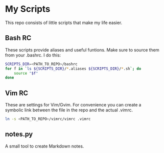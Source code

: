 # My Scripts

This repo consists of little scripts that make my life easier.

## Bash RC

These scripts provide aliases and useful funtions. Make sure to source them from your .bashrc. I do this:

```bash
SCRIPTS_DIR=<PATH_TO_REPO>/bashrc
for f in `ls ${SCRIPTS_DIR}/*.aliases ${SCRIPTS_DIR}/*.sh`; do
	source "$f"
done

```

## Vim RC

These are settings for Vim/Gvim. For convenience you can create a symbolic link between the file in the repo and the actual .vimrc.

``` bash
ln -s <PATH_TO_REPO>/vimrc/vimrc .vimrc
```

## notes.py

A small tool to create Markdown notes.